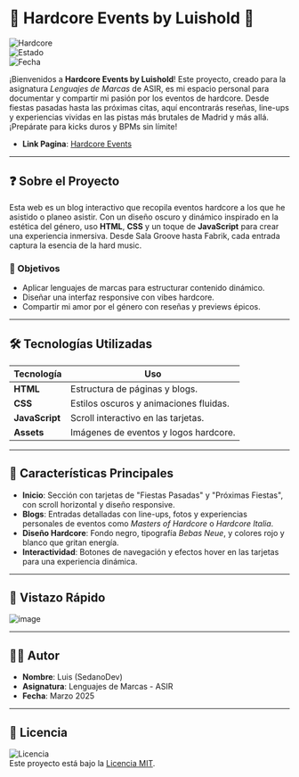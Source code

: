 # 🎵 Hardcore Events by Luishold 🎵

![Hardcore](https://img.shields.io/badge/Genre-Hardcore-red?style=flat-square)  
![Estado](https://img.shields.io/badge/Estado-Activo-green?style=flat-square)  
![Fecha](https://img.shields.io/badge/Última%20Actualización-Marzo%202025-lightgrey?style=flat-square)

¡Bienvenidos a **Hardcore Events by Luishold**! Este proyecto, creado para la asignatura *Lenguajes de Marcas* de ASIR, es mi espacio personal para documentar y compartir mi pasión por los eventos de hardcore. Desde fiestas pasadas hasta las próximas citas, aquí encontrarás reseñas, line-ups y experiencias vividas en las pistas más brutales de Madrid y más allá. ¡Prepárate para kicks duros y BPMs sin límite!

- **Link Pagina**: [Hardcore Events](https://sedanodev.github.io/Hardcore-Events/)

---

## ❓ Sobre el Proyecto

Esta web es un blog interactivo que recopila eventos hardcore a los que he asistido o planeo asistir. Con un diseño oscuro y dinámico inspirado en la estética del género, uso **HTML**, **CSS** y un toque de **JavaScript** para crear una experiencia inmersiva. Desde Sala Groove hasta Fabrik, cada entrada captura la esencia de la hard music.

### 🎯 Objetivos
- Aplicar lenguajes de marcas para estructurar contenido dinámico.
- Diseñar una interfaz responsive con vibes hardcore.
- Compartir mi amor por el género con reseñas y previews épicos.

---

## 🛠️ Tecnologías Utilizadas

| Tecnología       | Uso                                      |
|------------------|------------------------------------------|
| **HTML**         | Estructura de páginas y blogs.          |
| **CSS**          | Estilos oscuros y animaciones fluidas.  |
| **JavaScript**   | Scroll interactivo en las tarjetas.     |
| **Assets**       | Imágenes de eventos y logos hardcore.   |

---

## 🌟 Características Principales

- **Inicio**: Sección con tarjetas de "Fiestas Pasadas" y "Próximas Fiestas", con scroll horizontal y diseño responsive.
- **Blogs**: Entradas detalladas con line-ups, fotos y experiencias personales de eventos como *Masters of Hardcore* o *Hardcore Italia*.
- **Diseño Hardcore**: Fondo negro, tipografía *Bebas Neue*, y colores rojo y blanco que gritan energía.
- **Interactividad**: Botones de navegación y efectos hover en las tarjetas para una experiencia dinámica.

---

## 📸 Vistazo Rápido

![image](https://github.com/user-attachments/assets/bce336a4-6897-46f2-b58c-72db6688a4fe)


---

## 👨‍💻 Autor

- **Nombre**: Luis (SedanoDev)  
- **Asignatura**: Lenguajes de Marcas - ASIR  
- **Fecha**: Marzo 2025  

---

## 📌 Licencia

![Licencia](https://img.shields.io/badge/Licencia-MIT-yellow?style=flat-square)  
Este proyecto está bajo la [Licencia MIT](LICENSE).
